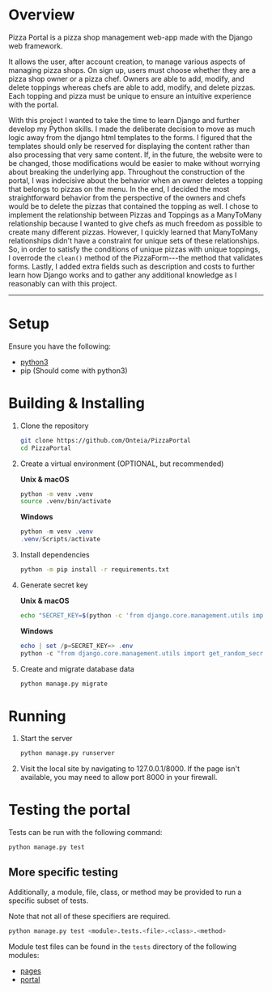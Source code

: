 # Overview

Pizza Portal is a pizza shop management web-app made with the Django web framework. 

It allows the user, after account creation, to manage various aspects of managing pizza shops.
On sign up, users must choose whether they are a pizza shop owner or a pizza chef. Owners are able to add, modify, and delete toppings whereas chefs are able to add, modify, and 
delete pizzas. Each topping and pizza must be unique to ensure an intuitive experience with the portal.

With this project I wanted to take the time to learn Django and further develop my Python skills. I made the deliberate decision to move as much logic away from the django html templates
to the forms. I figured that the templates should only be reserved for displaying the content rather than also processing that very same content. If, in the future, the website were 
to be changed, those modifications would be easier to make without worrying about breaking the underlying app. Throughout the construction of the portal, I was indecisive about the 
behavior when an owner deletes a topping that belongs to pizzas on the menu. In the end, I decided the most straightforward behavior from the perspective of the owners and chefs would be to
delete the pizzas that contained the topping as well. I chose to implement the relationship between Pizzas and Toppings as a ManyToMany relationship because I wanted to give chefs
as much freedom as possible to create many different pizzas. However, I quickly learned that ManyToMany relationships didn't have a constraint for unique sets of these relationships.
So, in order to satisfy the conditions of unique pizzas with unique toppings, I overrode the `clean()` method of the PizzaForm---the method that validates forms. Lastly, I added 
extra fields such as description and costs to further learn how Django works and to gather any additional knowledge as I reasonably can with this project.

---
# Setup

Ensure you have the following:

- [python3](https://www.python.org/downloads/)
- pip (Should come with python3)

# Building & Installing

1. Clone the repository

	```bash
	git clone https://github.com/Onteia/PizzaPortal
	cd PizzaPortal
	```

2. Create a virtual environment (OPTIONAL, but recommended) 

	**Unix & macOS**

	```bash
	python -m venv .venv	
	source .venv/bin/activate
	```

	**Windows**

	```powershell
	python -m venv .venv
	.venv/Scripts/activate
	```

3. Install dependencies

	```bash
	python -m pip install -r requirements.txt
	```

4. Generate secret key

	**Unix & macOS**

	```bash
	echo "SECRET_KEY=$(python -c 'from django.core.management.utils import get_random_secret_key; print(get_random_secret_key())')" > .env
	```

	**Windows**

	```powershell
	echo | set /p=SECRET_KEY=> .env
	python -c "from django.core.management.utils import get_random_secret_key; print(get_random_secret_key())" >> .env
	```

5. Create and migrate database data

	```bash
	python manage.py migrate
	```

# Running

1. Start the server

	```bash
	python manage.py runserver
	```

2. Visit the local site by navigating to 127.0.0.1/8000. If the page isn't available, you may need to allow port 8000 in your firewall.

# Testing the portal

Tests can be run with the following command:

```bash
python manage.py test
```

## More specific testing

Additionally, a module, file, class, or method may be provided to run a specific subset of tests.

Note that not all of these specifiers are required.

```bash
python manage.py test <module>.tests.<file>.<class>.<method>
```

Module test files can be found in the `tests` directory of the following modules:

- [pages](pages/tests/)
- [portal](portal/tests/)




